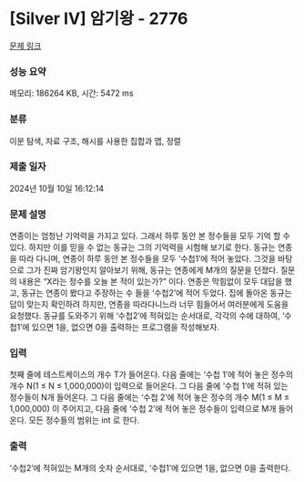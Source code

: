 # [Silver IV] 암기왕 - 2776 

[문제 링크](https://www.acmicpc.net/problem/2776) 

### 성능 요약

메모리: 186264 KB, 시간: 5472 ms

### 분류

이분 탐색, 자료 구조, 해시를 사용한 집합과 맵, 정렬

### 제출 일자

2024년 10월 10일 16:12:14

### 문제 설명

<p>연종이는 엄청난 기억력을 가지고 있다. 그래서 하루 동안 본 정수들을 모두 기억 할 수 있다. 하지만 이를 믿을 수 없는 동규는 그의 기억력을 시험해 보기로 한다. 동규는 연종을 따라 다니며, 연종이 하루 동안 본 정수들을 모두 ‘수첩1’에 적어 놓았다. 그것을 바탕으로 그가 진짜 암기왕인지 알아보기 위해, 동규는 연종에게 M개의 질문을 던졌다. 질문의 내용은 “X라는 정수를 오늘 본 적이 있는가?” 이다. 연종은 막힘없이 모두 대답을 했고, 동규는 연종이 봤다고 주장하는 수 들을 ‘수첩2’에 적어 두었다. 집에 돌아온 동규는 답이 맞는지 확인하려 하지만, 연종을 따라다니느라 너무 힘들어서 여러분에게 도움을 요청했다. 동규를 도와주기 위해 ‘수첩2’에 적혀있는 순서대로, 각각의 수에 대하여, ‘수첩1’에 있으면 1을, 없으면 0을 출력하는 프로그램을 작성해보자.</p>

### 입력 

 <p>첫째 줄에 테스트케이스의 개수 T가 들어온다. 다음 줄에는 ‘수첩 1’에 적어 놓은 정수의 개수 N(1 ≤ N ≤ 1,000,000)이 입력으로 들어온다. 그 다음 줄에  ‘수첩 1’에 적혀 있는 정수들이 N개 들어온다. 그 다음 줄에는 ‘수첩 2’에 적어 놓은 정수의 개수 M(1 ≤ M ≤ 1,000,000) 이 주어지고, 다음 줄에 ‘수첩 2’에 적어 놓은 정수들이 입력으로 M개 들어온다. 모든 정수들의 범위는 int 로 한다.</p>

### 출력 

 <p>‘수첩2’에 적혀있는 M개의 숫자 순서대로, ‘수첩1’에 있으면 1을, 없으면 0을 출력한다.</p>

